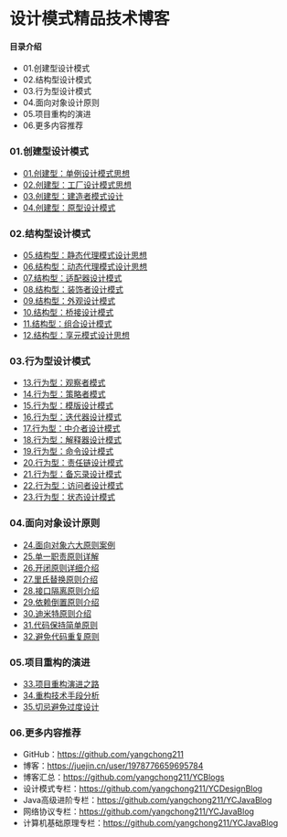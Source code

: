 # 设计模式精品技术博客
#### 目录介绍
- 01.创建型设计模式
- 02.结构型设计模式
- 03.行为型设计模式
- 04.面向对象设计原则
- 05.项目重构的演进
- 06.更多内容推荐



### 01.创建型设计模式
- [01.创建型：单例设计模式思想](https://blog.csdn.net/m0_37700275/article/details/83029637)
- [02.创建型：工厂设计模式思想](https://blog.csdn.net/m0_37700275/article/details/83038714)
- [03.创建型：建造者模式设计](https://blog.csdn.net/m0_37700275/article/details/83062900)
- [04.创建型：原型设计模式](https://blog.csdn.net/m0_37700275/article/details/83109088)



### 02.结构型设计模式
- [05.结构型：静态代理模式设计思想](https://blog.csdn.net/m0_37700275/article/details/83151850)
- [06.结构型：动态代理模式设计思想](https://blog.csdn.net/m0_37700275/article/details/83240835)
- [07.结构型：适配器设计模式](https://blog.csdn.net/m0_37700275/article/details/83276948)
- [08.结构型：装饰者设计模式](https://blog.csdn.net/m0_37700275/article/details/83277807)
- [09.结构型：外观设计模式](https://blog.csdn.net/m0_37700275/article/details/83308120)
- [10.结构型：桥接设计模式](https://blog.csdn.net/m0_37700275/article/details/83448915)
- [11.结构型：组合设计模式](https://blog.csdn.net/m0_37700275/article/details/83503634)
- [12.结构型：享元模式设计思想](https://blog.csdn.net/m0_37700275/article/details/83546140)



### 03.行为型设计模式
- [13.行为型：观察者模式](https://blog.csdn.net/m0_37700275/article/details/83651039)
- [14.行为型：策略者模式](https://blog.csdn.net/m0_37700275/article/details/83754930)
- [15.行为型：模版设计模式](https://blog.csdn.net/m0_37700275/article/details/83792161)
- [16.行为型：迭代器设计模式](https://blog.csdn.net/m0_37700275/article/details/83901677)
- [17.行为型：中介者设计模式](https://blog.csdn.net/m0_37700275/article/details/84348033)
- [18.行为型：解释器设计模式](https://blog.csdn.net/m0_37700275/article/details/84442700)
- [19.行为型：命令设计模式](https://blog.csdn.net/m0_37700275/article/details/84554654)
- [20.行为型：责任链设计模式](https://blog.csdn.net/m0_37700275/article/details/84786677)
- [21.行为型：备忘录设计模式](https://blog.csdn.net/m0_37700275/article/details/84851266)
- [22.行为型：访问者设计模式](https://blog.csdn.net/m0_37700275/article/details/85168097)
- [23.行为型：状态设计模式](https://blog.csdn.net/m0_37700275/article/details/85235390)




### 04.面向对象设计原则
- [24.面向对象六大原则案例](https://blog.csdn.net/m0_37700275/article/details/85237796)
- [25.单一职责原则详解](https://blog.csdn.net/m0_37700275/article/details/85237880)
- [26.开闭原则详细介绍](https://blog.csdn.net/m0_37700275/article/details/85265797)
- [27.里氏替换原则介绍](https://blog.csdn.net/m0_37700275/article/details/85266791)
- [28.接口隔离原则介绍](https://blog.csdn.net/m0_37700275/article/details/85266860)
- [29.依赖倒置原则介绍](https://blog.csdn.net/m0_37700275/article/details/85266935)
- [30.迪米特原则介绍](https://blog.csdn.net/m0_37700275/article/details/85267147)
- [31.代码保持简单原则](https://blog.csdn.net/m0_37700275/article/details/85997534)
- [32.避免代码重复原则](https://blog.csdn.net/m0_37700275/article/details/85997853)



### 05.项目重构的演进
- [33.项目重构演进之路](https://blog.csdn.net/m0_37700275/article/details/86069291)
- [34.重构技术手段分析](https://blog.csdn.net/m0_37700275/article/details/86294509)
- [35.切忌避免过度设计](https://blog.csdn.net/m0_37700275/article/details/86297630)




### 06.更多内容推荐
- GitHub：https://github.com/yangchong211
- 博客：https://juejin.cn/user/1978776659695784
- 博客汇总：https://github.com/yangchong211/YCBlogs
- 设计模式专栏：https://github.com/yangchong211/YCDesignBlog
- Java高级进阶专栏：https://github.com/yangchong211/YCJavaBlog
- 网络协议专栏：https://github.com/yangchong211/YCJavaBlog
- 计算机基础原理专栏：https://github.com/yangchong211/YCJavaBlog













